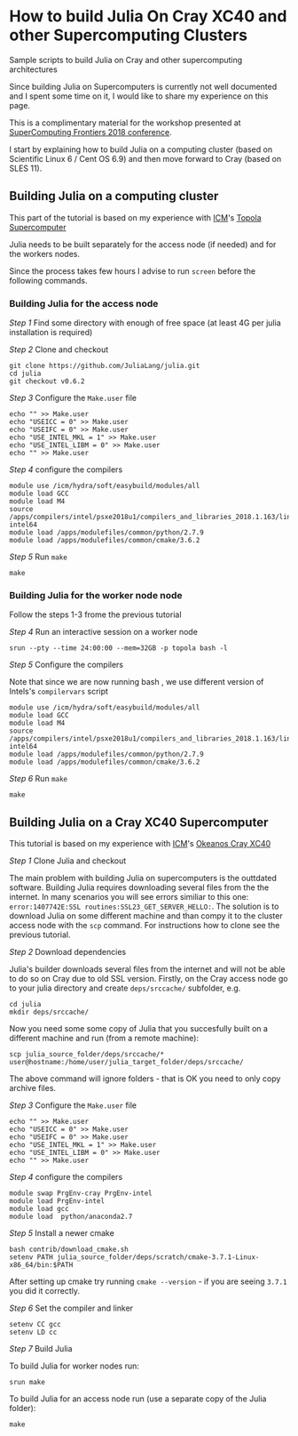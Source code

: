 # How to build Julia On Cray XC40 and other Supercomputing Clusters
Sample scripts to build Julia on Cray and other supercomputing architectures

Since building Julia on Supercomputers is currently not well documented 
and I spent some time on it, I would like to share my experience on this page. 

This is a complimentary material for the workshop presented at [SuperComputing Frontiers 2018 conference](https://supercomputingfrontiers.eu/2018/tutorials-programme/).

I start by explaining how to build Julia on a computing cluster (based on Scientific Linux 6 / Cent OS 6.9) and then move forward to Cray (based on SLES 11). 

## Building Julia on a computing cluster

This part of the tutorial is based on my experience with [ICM](http://icm.edu.pl/en/)'s [Topola Supercomputer](https://kdm.icm.edu.pl/kdm/Topola)

Julia needs to be built separately for the access node (if needed) and for the workers nodes. 

Since the process takes few hours I advise to run `screen` before the following commands. 


### Building Julia for the access node

*Step 1* Find some directory with enough of free space (at least 4G per julia installation is required)


*Step 2* Clone and checkout

```
git clone https://github.com/JuliaLang/julia.git
cd julia
git checkout v0.6.2
```

*Step 3* Configure the `Make.user` file

```
echo "" >> Make.user
echo "USEICC = 0" >> Make.user
echo "USEIFC = 0" >> Make.user
echo "USE_INTEL_MKL = 1" >> Make.user
echo "USE_INTEL_LIBM = 0" >> Make.user
echo "" >> Make.user
```

*Step 4* configure the compilers

```
module use /icm/hydra/soft/easybuild/modules/all
module load GCC
module load M4
source /apps/compilers/intel/psxe2018u1/compilers_and_libraries_2018.1.163/linux/bin/compilervars.csh intel64
module load /apps/modulefiles/common/python/2.7.9
module load /apps/modulefiles/common/cmake/3.6.2
```

*Step 5* Run `make`

```
make
```


### Building Julia for the worker node node

Follow the steps 1-3 frome the previous tutorial

*Step 4* Run an interactive session on a worker node 

```
srun --pty --time 24:00:00 --mem=32GB -p topola bash -l
```

*Step 5* Configure the compilers

Note that since we are now running bash , we use different version of Intels's `compilervars` script
```
module use /icm/hydra/soft/easybuild/modules/all
module load GCC
module load M4
source /apps/compilers/intel/psxe2018u1/compilers_and_libraries_2018.1.163/linux/bin/compilervars.sh intel64
module load /apps/modulefiles/common/python/2.7.9
module load /apps/modulefiles/common/cmake/3.6.2
```

*Step 6* Run `make`
```
make
```




## Building Julia on a Cray XC40 Supercomputer 

This tutorial is based on my experience with [ICM](http://icm.edu.pl/en/)'s [Okeanos Cray XC40](https://kdm.icm.edu.pl/kdm/Okeanos)

*Step 1* Clone Julia and checkout

The main problem with building Julia on supercomputers is the outtdated software. Building Julia requires downloading several files from the the internet. In many scenarios you will see errors similiar to this one: `error:1407742E:SSL routines:SSL23_GET_SERVER_HELLO:`. The solution is to download Julia on some different machine and than compy it to the cluster access node with the `scp` command. For instructions how to clone see the previous tutorial. 

*Step 2* Download dependencies

Julia's builder downloads several files from the internet and will not be able to do so on Cray due to old SSL version. 
Firstly, on the Cray access node go to your julia directory and create `deps/srccache/` subfolder, e.g.
```
cd julia
mkdir deps/srccache/
```
Now you need some some copy of Julia that you succesfully built on a different machine and run (from a remote machine):
```
scp julia_source_folder/deps/srccache/* user@hostname:/home/user/julia_target_folder/deps/srccache/
```
The above command will ignore folders - that is OK you need to only copy archive files. 

*Step 3* Configure the `Make.user` file

```
echo "" >> Make.user
echo "USEICC = 0" >> Make.user
echo "USEIFC = 0" >> Make.user
echo "USE_INTEL_MKL = 1" >> Make.user
echo "USE_INTEL_LIBM = 0" >> Make.user
echo "" >> Make.user
```


*Step 4* configure the compilers

```
module swap PrgEnv-cray PrgEnv-intel
module load PrgEnv-intel
module load gcc
module load  python/anaconda2.7
```

*Step 5* Install a newer cmake

```
bash contrib/download_cmake.sh
setenv PATH julia_source_folder/deps/scratch/cmake-3.7.1-Linux-x86_64/bin:$PATH
```
After setting up cmake try running `cmake --version` - if you are seeing `3.7.1` you did it correctly.

*Step 6* Set the compiler and linker

```
setenv CC gcc
setenv LD cc
```


*Step 7* Build Julia

To build Julia for worker nodes run:
```
srun make
```

To build Julia for an access node run (use a separate copy of the Julia folder):
```
make
```




